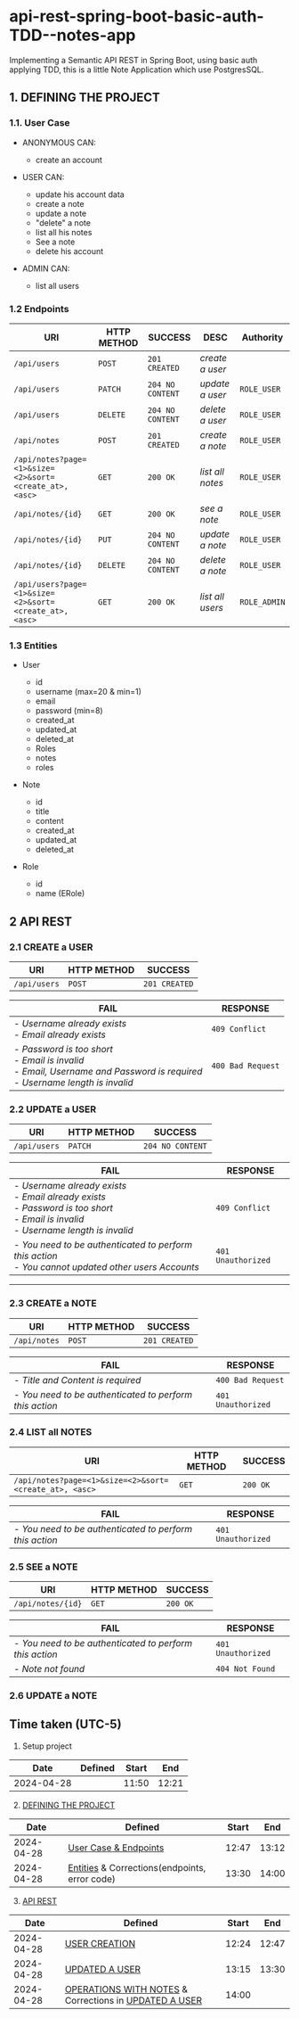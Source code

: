 # api-rest-spring-boot-basic-auth-TDD--notes-app

Implementing a Semantic API REST in Spring Boot, using basic auth applying TDD, this is a little Note Application which
use PostgresSQL.

## 1. DEFINING THE PROJECT

### 1.1. User Case

- ANONYMOUS CAN:
    - create an account


- USER CAN:
    - update his account data
    - create a note
    - update a note
    - "delete" a note
    - list all his notes
    - See a note
    - delete his account


- ADMIN CAN:
    - list all users

### 1.2 Endpoints

| URI                                                    | HTTP METHOD | SUCCESS          | DESC             | Authority    |
|--------------------------------------------------------|-------------|------------------|------------------|--------------|
| `/api/users`                                           | `POST`      | `201 CREATED`    | _create a user_  |              |
| `/api/users`                                           | `PATCH`     | `204 NO CONTENT` | _update a user_  | `ROLE_USER`  |         
| `/api/users`                                           | `DELETE`    | `204 NO CONTENT` | _delete a user_  | `ROLE_USER`  |
| `/api/notes`                                           | `POST`      | `201 CREATED`    | _create a note_  | `ROLE_USER`  |
| `/api/notes?page=<1>&size=<2>&sort=<create_at>, <asc>` | `GET`       | `200 OK`         | _list all notes_ | `ROLE_USER`  |
| `/api/notes/{id}`                                      | `GET`       | `200 OK`         | _see a note_     | `ROLE_USER`  |
| `/api/notes/{id}`                                      | `PUT`       | `204 NO CONTENT` | _update a note_  | `ROLE_USER`  |
| `/api/notes/{id}`                                      | `DELETE`    | `204 NO CONTENT` | _delete a note_  | `ROLE_USER`  |
| `/api/users?page=<1>&size=<2>&sort=<create_at>, <asc>` | `GET`       | `200 OK`         | _list all users_ | `ROLE_ADMIN` |

### 1.3 Entities

- User
    - id
    - username (max=20 & min=1)
    - email
    - password (min=8)
    - created_at
    - updated_at
    - deleted_at
    - Roles
    - notes
    - roles


- Note
    - id
    - title
    - content
    - created_at
    - updated_at
    - deleted_at


- Role
    - id
    - name (ERole)

## 2 API REST

### 2.1 CREATE a USER

| URI          | HTTP METHOD | SUCCESS       |
|--------------|-------------|---------------|
| `/api/users` | `POST`      | `201 CREATED` | 

| FAIL                                                                                                                                   | RESPONSE          |
|----------------------------------------------------------------------------------------------------------------------------------------|-------------------|
| - _Username already exists_<br/>- _Email already exists_                                                                               | `409 Conflict`    |
| - _Password is too short_<br/>- _Email is invalid_<br/>- _Email, Username and Password is required_<br/>- _Username length is invalid_ | `400 Bad Request` |

### 2.2 UPDATE a USER

| URI          | HTTP METHOD | SUCCESS          |
|--------------|-------------|------------------|
| `/api/users` | `PATCH`     | `204 NO CONTENT` |

| FAIL                                                                                                                                               | RESPONSE           |
|----------------------------------------------------------------------------------------------------------------------------------------------------|--------------------|
| - _Username already exists_<br/>- _Email already exists_<br/>- _Password is too short_<br/>- _Email is invalid_<br/>- _Username length is invalid_ | `409 Conflict`     |
| - _You need to be authenticated to perform this action_<br/>- _You cannot updated other users Accounts_                                            | `401 Unauthorized` |

<hr>  

### 2.3 CREATE a NOTE

| URI          | HTTP METHOD | SUCCESS       |
|--------------|-------------|---------------|
| `/api/notes` | `POST`      | `201 CREATED` |

| FAIL                                                    | RESPONSE           |
|---------------------------------------------------------|--------------------|
| - _Title and Content is required_                       | `400 Bad Request`  |
| - _You need to be authenticated to perform this action_ | `401 Unauthorized` |

### 2.4 LIST all NOTES

| URI                                                    | HTTP METHOD | SUCCESS  |
|--------------------------------------------------------|-------------|----------|
| `/api/notes?page=<1>&size=<2>&sort=<create_at>, <asc>` | `GET`       | `200 OK` |

| FAIL                                                    | RESPONSE           |
|---------------------------------------------------------|--------------------|
| - _You need to be authenticated to perform this action_ | `401 Unauthorized` |

### 2.5 SEE a NOTE

| URI               | HTTP METHOD | SUCCESS  |
|-------------------|-------------|----------|
| `/api/notes/{id}` | `GET`       | `200 OK` |

| FAIL                                                    | RESPONSE           |
|---------------------------------------------------------|--------------------|
| - _You need to be authenticated to perform this action_ | `401 Unauthorized` |
| - _Note not found_                                      | `404 Not Found`    |

### 2.6 UPDATE a NOTE

## Time taken (UTC-5)

1. Setup project

| Date       | Defined | Start | End   |
|------------|---------|-------|-------|
| 2024-04-28 |         | 11:50 | 12:21 |

2. [DEFINING THE PROJECT](#1-defining-the-project)

| Date       | Defined                                                       | Start | End   |
|------------|---------------------------------------------------------------|-------|-------|
| 2024-04-28 | [User Case & Endpoints](#11-user-case)                        | 12:47 | 13:12 |
| 2024-04-28 | [Entities](#13-entities) & Corrections(endpoints, error code) | 13:30 | 14:00 |

3. [API REST](#2-API-REST)

| Date       | Defined                                                                                         | Start | End   |
|------------|-------------------------------------------------------------------------------------------------|-------|-------|
| 2024-04-28 | [USER CREATION](#21-create-a-user)                                                              | 12:24 | 12:47 |
| 2024-04-28 | [UPDATED A USER](#22-update-a-user)                                                             | 13:15 | 13:30 |
| 2024-04-28 | [OPERATIONS WITH NOTES](#23-create-a-note) & Corrections in [UPDATED A USER](#22-update-a-user) | 14:00 |       |
